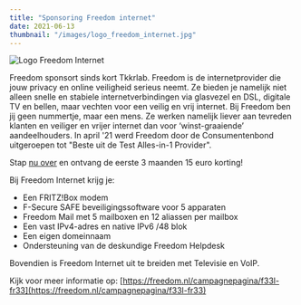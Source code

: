 ```yaml
---
title: "Sponsoring Freedom internet"
date: 2021-06-13
thumbnail: "/images/logo_freedom_internet.jpg"
---
```


<img alt="Logo Freedom Internet" src="/images/logo_freedom_internet.jpg">

Freedom sponsort sinds kort Tkkrlab. Freedom is de internetprovider die jouw privacy en online veiligheid serieus neemt. Ze bieden je namelijk niet alleen snelle en stabiele internetverbindingen via glasvezel en DSL, digitale TV en bellen, maar vechten voor een veilig en vrij internet. Bij Freedom ben jij geen nummertje, maar een mens. Ze werken namelijk liever aan tevreden klanten en veiliger en vrijer internet dan voor ‘winst-graaiende’ aandeelhouders. In april '21 werd Freedom door de Consumentenbond uitgeroepen tot "Beste uit de Test Alles-in-1 Provider". 

Stap [nu over](https://freedom.nl/campagnepagina/f33l-fr33) en ontvang de eerste 3 maanden 15 euro korting! 

Bij Freedom Internet krijg je:

 - Een FRITZ!Box modem
 - F-Secure SAFE beveiligingssoftware voor 5 apparaten
 - Freedom Mail met 5 mailboxen en 12 aliassen per mailbox
 - Een vast IPv4-adres en native IPv6 /48 blok
 - Een eigen domeinnaam
 - Ondersteuning van de deskundige Freedom Helpdesk

Bovendien is Freedom Internet uit te breiden met Televisie en VoIP. 

Kijk voor meer informatie op: [https://freedom.nl/campagnepagina/f33l-fr33](https://freedom.nl/campagnepagina/f33l-fr33)